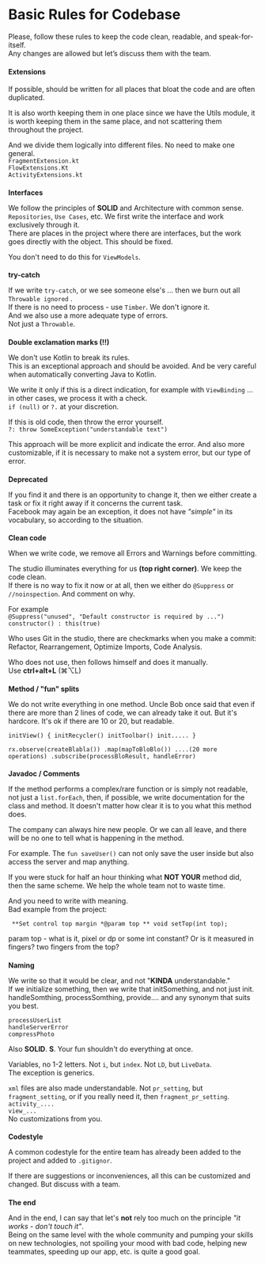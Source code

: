 # Basic Rules for Codebase

Please, follow these rules to keep the code clean, readable, and speak-for-itself.  
Any changes are allowed but let’s discuss them with the team.

#### **Extensions**

If possible, should be written for all places that bloat the code and are often duplicated.

It is also worth keeping them in one place since we have the Utils module, it is worth keeping them in the same place, and not scattering them
throughout the project.

And we divide them logically into different files. No need to make one general.  
`FragmentExtension.kt`  
`FlowExtensions.Kt`  
`ActivityExtensions.kt`

####     

**Interfaces**

We follow the principles of **SOLID** and Architecture with common sense.  
`Repositories`, `Use Cases`, etc. We first write the interface and work exclusively through it.  
There are places in the project where there are interfaces, but the work goes directly with the object. This should be fixed.

You don't need to do this for `ViewModels`.

####     

**try-catch**

If we write `try-catch`, or we see someone else's ... then we burn out all `Throwable ignored` .  
If there is no need to process - use `Timber`. We don't ignore it.  
And we also use a more adequate type of errors.  
Not just a `Throwable`.

####     

**Double exclamation marks (!!)**

We don't use Kotlin to break its rules.  
This is an exceptional approach and should be avoided. And be very careful when automatically converting Java to Kotlin.

We write it only if this is a direct indication, for example with `ViewBinding` ... in other cases, we process it with a check.  
`if (null)` or `?.` at your discretion.

If this is old code, then throw the error yourself.  
`?: throw SomeException("understandable text")`

This approach will be more explicit and indicate the error. And also more customizable, if it is necessary to make not a system error, but our type of
error.

####     

**Deprecated**

If you find it and there is an opportunity to change it, then we either create a task or fix it right away if it concerns the current task.  
Facebook may again be an exception, it does not have _"simple"_ in its vocabulary, so according to the situation.

####     

**Clean code**

When we write code, we remove all Errors and Warnings before committing.

The studio illuminates everything for us **(top right corner)**. We keep the code clean.  
If there is no way to fix it now or at all, then we either do `@Suppress` or `//noinspection`. And comment on why.

For example  
`@Suppress("unused", "Default constructor is required by ...")`  
`constructor() : this(true)`

Who uses Git in the studio, there are checkmarks when you make a commit:  
Refactor, Rearrangement, Optimize Imports, Code Analysis.

Who does not use, then follows himself and does it manually.  
Use **ctrl+alt+L** (⌘⌥L)

####     

**Method / "fun" splits**

We do not write everything in one method. Uncle Bob once said that even if there are more than 2 lines of code, we can already take it out. But it's
hardcore. It's ok if there are 10 or 20, but readable.

`initView() { initRecycler()
initToolbar()
init..... }`

`rx.observe(createBlabla())
.map(mapToBloBlo())
....(20 more operations)
.subscribe(processBloResult, handleError)`

####     

**Javadoc / Comments**

If the method performs a complex/rare function or is simply not readable, not just a `list.forEach`, then, if possible, we write documentation for the
class and method. It doesn't matter how clear it is to you what this method does.

The company can always hire new people. Or we can all leave, and there will be no one to tell what is happening in the method.

For example. The `fun saveUser()` can not only save the user inside but also access the server and map anything.

If you were stuck for half an hour thinking what **NOT YOUR** method did, then the same scheme. We help the whole team not to waste time.

And you need to write with meaning.  
Bad example from the project:

`
**Set control top margin
*@param top **
void setTop(int top);`

param top - what is it, pixel or dp or some int constant? Or is it measured in fingers? two fingers from the top?

####     

**Naming**

We write so that it would be clear, and not "**KINDA** understandable."  
If we initialize something, then we write that initSomething, and not just init.  
handleSomthing, processSomthing, provide.... and any synonym that suits you best.

`processUserList`  
`handleServerError`  
`compressPhoto`

Also **SOLID**. **S**. Your fun shouldn't do everything at once.

Variables, no 1-2 letters. Not `i`, but `index`. Not `LD`, but `LiveData`.  
The exception is generics.

`xml` files are also made understandable. Not `pr_setting`, but `fragment_setting`, or if you really need it, then `fragment_pr_setting`.  
`activity_....`  
`view_...`  
No customizations from you.

####     

**Codestyle**

A common codestyle for the entire team has already been added to the project and added to `.gitignor`.

If there are suggestions or inconveniences, all this can be customized and changed. But discuss with a team.

####     

**The end**

And in the end, I can say that let's **not** rely too much on the principle _"it works - don't touch it"_.  
Being on the same level with the whole community and pumping your skills on new technologies, not spoiling your mood with bad code, helping new
teammates, speeding up our app, etc. is quite a good goal.